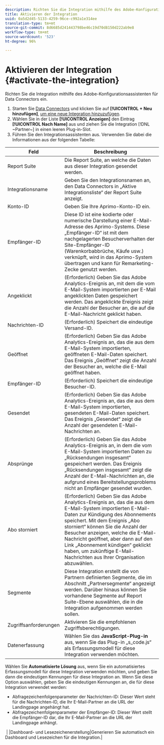 ```yaml
---
description: Richten Sie die Integration mithilfe des Adobe-Konfigurationsassistenten für Data Connectors ein.
title: Aktivieren der Integration
uuid: 0a5d2d45-5133-4259-96ce-c992a1e314ee
translation-type: tm+mt
source-git-commit: 8d6685d241443798be46c19d70d8150d222ab9e8
workflow-type: tm+mt
source-wordcount: '523'
ht-degree: 96%

---
```



# Aktivieren der Integration {#activate-the-integration}

Richten Sie die Integration mithilfe des Adobe-Konfigurationsassistenten für Data Connectors ein.

1. Starten Sie [Data Connectors](https://docs.adobe.com/content/help/en/analytics/import/dataconnectors/getting-started-data-connectors.html) und klicken Sie auf **[!UICONTROL + Neu hinzufügen]**, [um eine neue Integration hinzuzufügen](https://docs.adobe.com/content/help/en/analytics/import/dataconnectors/getting-started-data-connectors.html).
1. Wählen Sie in der Liste **[!UICONTROL Anzeigen]** den Eintrag **[!UICONTROL Nach Name]** aus und ziehen Sie die Integration [!DNL ~Partner~] in einen leeren Plug-in-Slot.
1. Führen Sie den Integrationsassistenten aus. Verwenden Sie dabei die Informationen aus der folgenden Tabelle:

| Feld | Beschreibung |
|--- |--- |
| Report Suite  | Die Report Suite, an welche die Daten aus dieser Integration gesendet werden. |
| Integrationsname | Geben Sie den Integrationsnamen an, den Data Connectors in „Aktive Integrationsliste“ der Report Suite anzeigt. |
| Konto-ID | Geben Sie Ihre Aprimo-Konto-ID ein. |
| Empfänger-ID | Diese ID ist eine kodierte oder numerische Darstellung einer E-Mail-Adresse des Aprimo-Systems. Diese „Empfänger-ID“ ist mit dem nachgelagerten Besucherverhalten der Site-Empfänger-ID (Warenkorbabbrüche, Käufe usw.) verknüpft, wird in das Aprimo-System übertragen und kann für Remarketing-Zecke genutzt werden. |
| Angeklickt | (Erforderlich) Geben Sie das Adobe Analytics-Ereignis an, mit dem die vom E-Mail-System importierten per E-Mail angeklickten Daten gespeichert werden. Das angeklickte Ereignis zeigt die Anzahl der Besucher an, die auf die E-Mail-Nachricht geklickt haben. |
| Nachrichten-ID | (Erforderlich) Speichert die eindeutige Versand-ID. |
| Geöffnet | (Erforderlich) Geben Sie das Adobe Analytics-Ereignis an, das die aus dem E-Mail-System importierten, geöffneten E-Mail-Daten speichert. Das Ereignis „Geöffnet“ zeigt die Anzahl der Besucher an, welche die E-Mail geöffnet haben. |
| Empfänger-ID | (Erforderlich) Speichert die eindeutige Besucher-ID. |
| Gesendet | (Erforderlich) Geben Sie das Adobe Analytics-Ereignis an, das die aus dem E-Mail-System importierten, gesendeten E-Mail-Daten speichert. Das Ereignis „Gesendet“ zeigt die Anzahl der gesendeten E-Mail-Nachrichten an. |
| Absprünge | (Erforderlich) Geben Sie das Adobe Analytics-Ereignis an, in dem die vom E-Mail-System importierten Daten zu „Rücksendungen insgesamt“ gespeichert werden. Das Ereignis „Rücksendungen insgesamt“ zeigt die Anzahl der E-Mail-Nachrichten an, die aufgrund eines Bereitstellungsproblems nicht an Empfänger gesendet wurden. |
| Abo storniert | (Erforderlich) Geben Sie das Adobe Analytics-Ereignis an, das die aus dem E-Mail-System importierten E-Mail-Daten zur Kündigung des Abonnements speichert. Mit dem Ereignis „Abo storniert“ können Sie die Anzahl der Besucher anzeigen, welche die E-Mail-Nachricht geöffnet, aber dann auf den Link „Abonnement kündigen“ geklickt haben, um zukünftige E-Mail-Nachrichten aus Ihrer Organisation abzuwählen. |
| Segmente | Diese Integration erstellt die von Partnern definierten Segmente, die im Abschnitt „Partnersegmente“ angezeigt werden. Darüber hinaus können Sie vorhandene Segmente auf Report Suite-Ebene auswählen, die in die Integration aufgenommen werden sollen. |
| Zugriffsanforderungen | Aktivieren Sie die empfohlenen Zugriffsberechtigungen. |
| Datenerfassung | Wählen Sie das **JavaScript-Plug-in** aus, wenn Sie das Plug-in „s_code.js“ als Erfassungsmodell für diese Integration verwenden möchten. |
Wählen Sie **Automatisierte Lösung** aus, wenn Sie ein automatisiertes Erfassungsmodell für diese Integration verwenden möchten, und geben Sie dann die eindeutigen Kennungen für diese Integration an. Wenn Sie diese Option auswählen, geben Sie die eindeutigen Kennungen an, die für diese Integration verwendet werden:
<ul><li>Abfragezeichenfolgenparameter der Nachrichten-ID: Dieser Wert steht für die Nachrichten-ID, die Ihr E-Mail-Partner an die URL der Landingpage angehängt hat.</li>
<li>Abfragezeichenfolgenparameter der Empfänger-ID: Dieser Wert stellt die Empfänger-ID dar, die Ihr E-Mail-Partner an die URL der Landingpage anhängt.</li></ul> |
|Dashboard- und Lesezeichenerstellung|Generieren Sie automatisch ein Dashboard und Lesezeichen für die Integration.|
